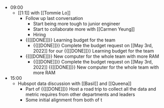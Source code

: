 - 09:00
    - [[1:1]] with [[Tommie Lo]]
        - Follow up last conversation
            - Start being more tough to junior engineer
            - Start to collaborate more with [[Carmen Yeung]]
            - Hiring
        - {{[[DONE]]}} Learning budget for the team 
            - {{[[DONE]]}} Complete the budget request on [[May 3rd, 2022]] for our {{[[DONE]]}} Learning budget for the team 
        - {{[[DONE]]}} New computer for the whole team with more RAM 
            - {{[[DONE]]}} Complete the budget request on [[May 3rd, 2022]] {{[[DONE]]}} New computer for the whole team with more RAM 
- 15:00
    - Hubspot data discussion with [[Basil]] and [[Queena]]
        - Part of {{[[DONE]]}} Host a road trip to collect all the data and metric requires from other departments and leaders
        - Some initial alignment from both of t
